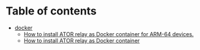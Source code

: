 # Table of contents

* [docker](README.md)
  * [How to install ATOR relay as Docker container for ARM-64 devices.](docker/ator-relay-arm/README.md)
  * [How to install ATOR relay as Docker container](docker/ator-relay/README.md)
